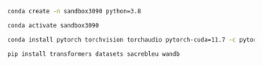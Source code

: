 ```bash
conda create -n sandbox3090 python=3.8
```

```bash
conda activate sandbox3090
```

```bash
conda install pytorch torchvision torchaudio pytorch-cuda=11.7 -c pytorch -c nvidia
```

```bash
pip install transformers datasets sacrebleu wandb
```
